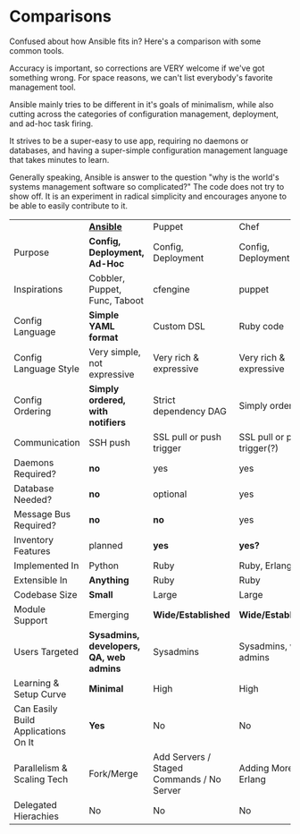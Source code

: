 Comparisons
===========

Confused about how Ansible fits in?  Here's a comparison with some common tools.

Accuracy is important, so corrections are VERY welcome if we've got something wrong.
For space reasons, we can't list everybody's favorite management tool.

Ansible mainly tries to be different in it's goals of minimalism, while also cutting across
the categories of configuration management, deployment, and ad-hoc task firing.

It strives to be a super-easy to use app, requiring no daemons or databases, and having
a super-simple configuration management language that takes minutes to learn.

Generally speaking, Ansible is answer to the question "why is the world's systems
management software so complicated?"  The code does not try to show off. It is an 
experiment in radical simplicity and encourages anyone to be able to easily contribute to it.

<table>
   <tr>
      <td></td>
      <td><B><U>Ansible</U></B></font></td>
      <td>Puppet</td>
      <td>Chef</td>
      <td>Func</td>
      <td>Capistrano</td>
      <td>mCollective</td>
   </tr>
   <tr>
      <td>Purpose</td>
      <td><B>Config, Deployment, Ad-Hoc</B></td>
      <td>Config, Deployment</td>
      <td>Config, Deployment</td>
      <td>Ad-Hoc</td>
      <td>Deployment</td> 
      <td>Ad-Hoc</td>
   </tr>
   <tr>
      <td>Inspirations</td>
      <td>Cobbler, Puppet, Func, Taboot</B></td>
      <td>cfengine</td>
      <td>puppet</td>
      <td>sysadmin SSH scripts</td>
      <td>sysadmin SSH scripts</td> 
      <td>Func, puppet</td>
   </tr>

   <tr>
      <td>Config Language</td>
      <td><B>Simple YAML format</B></td>
      <td>Custom DSL</td>
      <td>Ruby code</td>
      <td>None</td>
      <td>None</td>
      <td>None</td>
   </tr>
   <tr>
      <td>Config Language Style</td>
      <td>Very simple, not expressive</td>
      <td>Very rich & expressive</td>
      <td>Very rich & expressive</td>
      <td>None</td>
      <td>None</td>
      <td>None</td>
   </tr>
   <tr>
      <td>Config Ordering</td>
      <td><B>Simply ordered, with notifiers</B></td>
      <td>Strict dependency DAG</td>
      <td>Simply ordered</td>
      <td>None</td>
      <td>Simply ordered</td>
      <td>None</td>
   </tr>
   <tr>
      <td>Communication</td>
      <td>SSH push</td>
      <td>SSL pull or push trigger</td>
      <td>SSL pull or push trigger(?)</td>
      <td>SSL push</td>
      <td>SSH</td>
      <td>AMQP</td>
   </tr>
   <tr>
      <td>Daemons Required?</td>
      <td><B>no</B></td>
      <td>yes</td>
      <td>yes</td>
      <td>yes</td>
      <td><B>no</B></td>
      <td>yes</td>
   </tr>
   <tr>
      <td>Database Needed?</td>
      <td><B>no</B></td>
      <td>optional</td>
      <td>yes</td>
      <td><B>no</B></td>
      <td><B>no</B></td>
      <td>optional</td>
   </tr>
   <tr>
      <td>Message Bus Required?</td>
      <td><B>no</B></td>
      <td><B>no</B></td>
      <td>yes</td>
      <td><B>no</B></td>
      <td><B>no</B></td>
      <td><B>no</B></td>
   </tr>
   <tr>
      <td>Inventory Features</td>
      <td>planned</td>
      <td><B>yes</B></td>
      <td><B>yes?</B></td>
      <td>some</td>
      <td>no</td>
      <td>no</td>
   </tr>
   <tr>
      <td>Implemented In</td>
      <td>Python</td>
      <td>Ruby</td>
      <td>Ruby, Erlang</td>
      <td>Python</td>
      <td>Ruby</td>
      <td>Ruby</td>
   </tr>
   <tr>
      <td>Extensible In</td>
      <td><B>Anything</B></td>
      <td>Ruby</td>
      <td>Ruby</td>
      <td>Python</td>
      <td>Ruby</td>
      <td>Ruby</td>
   </tr>
   <tr>
      <td>Codebase Size</td>
      <td><B>Small</B></td>
      <td>Large</td>
      <td>Large</td>
      <td>Medium</td>
      <td>Medium</td>
      <td>Medium</td>
   </tr>
   <tr>
      <td>Module Support</td>
      <td>Emerging</td>
      <td><B>Wide/Established</B></td>
      <td><B>Wide/Established</B></td>
      <td>Medium/Established</td>
      <td>Poor</td>
      <td>N/A?</td>
   </tr>
   <tr>
      <td>Users Targeted</td>
      <td><B>Sysadmins, developers, QA, web admins</B></td>
      <td>Sysadmins</td>
      <td>Sysadmins, web admins</td>
      <td>Sysadmins, developers</td>
      <td>Web admins</td>
      <td>Sysadmins</td>
   </tr>
   <tr>
      <td>Learning & Setup Curve</td>
      <td><B>Minimal<B></td>
      <td>High</td>
      <td>High</td> 
      <td>Medium</td>
      <td>Medium</td>
      <td>Medium</td>
   </tr>
   <tr>
      <td>Can Easily Build Applications On It</td>
      <td><B>Yes</B></td>
      <td>No</td>
      <td>No</td>
      <td><B>Yes</B></td>
      <td>No</td>
      <td>Yes?</td>
   </tr>
   <tr>
      <td>Parallelism & Scaling Tech</td>
      <td>Fork/Merge</td>
      <td>Add Servers / Staged Commands / No Server</td>
      <td>Adding More Erlang</td>
      <td>Fork/Merge</td>
      <td>No</td>
      <td>Message Bus</td>
   </tr>
   <tr>
      <td>Delegated Hierachies</td>
      <td>No</td>
      <td>No</td>
      <td>No</td>
      <td><B>Yes</B></td>
      <td>No</td>
      <td><B>Yes</B></td>
   </tr>
</td>


